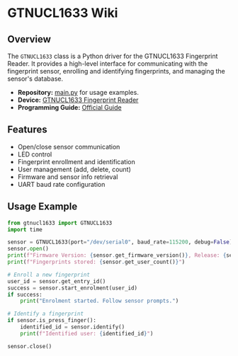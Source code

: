 # GTNUCL1633 Wiki

## Overview

The `GTNUCL1633` class is a Python driver for the GTNUCL1633 Fingerprint Reader. It provides a high-level interface for communicating with the fingerprint sensor, enrolling and identifying fingerprints, and managing the sensor's database.

- **Repository:** [main.py](../main.py) for usage examples.
- **Device:** [GTNUCL1633 Fingerprint Reader](https://cdn.sparkfun.com/assets/0/4/f/d/9/GT-nucl1633k1_product_specification_v1.2_20220509.pdf)
- **Programming Guide:** [Official Guide](https://cdn.sparkfun.com/assets/1/4/5/e/7/GT-NUCL1633K1_Programming_guide_V1.3.pdf)

## Features
- Open/close sensor communication
- LED control
- Fingerprint enrollment and identification
- User management (add, delete, count)
- Firmware and sensor info retrieval
- UART baud rate configuration

## Usage Example
```python
from gtnucl1633 import GTNUCL1633
import time

sensor = GTNUCL1633(port="/dev/serial0", baud_rate=115200, debug=False)
sensor.open()
print(f"Firmware Version: {sensor.get_firmware_version()}, Release: {sensor.get_firmware_release_date()}")
print(f"Fingerprints stored: {sensor.get_user_count()}")

# Enroll a new fingerprint
user_id = sensor.get_entry_id()
success = sensor.start_enrolment(user_id)
if success:
    print("Enrolment started. Follow sensor prompts.")

# Identify a fingerprint
if sensor.is_press_finger():
    identified_id = sensor.identify()
    print(f"Identified user: {identified_id}")

sensor.close()
```
